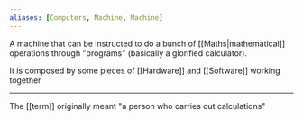 ```yaml
---
aliases: [Computers, Machine, Machine]
---
```


A machine that can be instructed to do a bunch of [[Maths|mathematical]] operations through "programs" (basically a glorified calculator).

It is composed by some pieces of [[Hardware]] and [[Software]] working together

---

The [[term]] originally meant "a person who carries out calculations"
